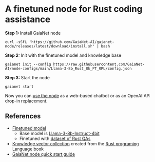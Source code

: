 # A finetuned node for Rust coding assistance

**Step 1:** Install GaiaNet node

```
curl -sSfL 'https://github.com/GaiaNet-AI/gaianet-node/releases/latest/download/install.sh' | bash
```

**Step 2:** Init with the finetuned model and knowledge base

```
gaianet init --config https://raw.githubusercontent.com/GaiaNet-AI/node-configs/main/Llama-3-8b_Rust_8k_PT_RPL/config.json
```

**Step 3:** Start the node

```
gaianet start
```

Now you can [use the node](https://docs.gaianet.ai/user-guide/mynode) as a web-based chatbot or as an OpenAI API drop-in replacement.

## References

* [Finetuned model](https://huggingface.co/Ak1104/combined_dataset_rust/resolve/main/unsloth.Q4_K_M.gguf)
    * Base model is [Llama-3-8b-Instruct-4bit](https://huggingface.co/unsloth/llama-3-8b-Instruct-bnb-4bit)
    * Finetuned with [dataset of Rust QAs](https://huggingface.co/datasets/Ak1104/combined_dataset_rust)
* [Knowledge vector collection](https://huggingface.co/Ak1104/snapshot/blob/main/rpl1_book.snapshot.tar.gz) created from the [Rust programing Language](https://doc.rust-lang.org/book/#the-rust-programming-language) book
* [GaiaNet node quick start guide](https://docs.gaianet.ai/node-guide/quick-start)
